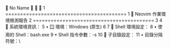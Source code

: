   󰈚  No Name    󰅖                                                                                                                                                                              󰅖
   1  =========================================
    1  🚧 Neovim 作業環境檢測報告
    2 =========================================
    3
    4 📌 系統環境資訊：
    5  • 🪟 環境：Windows (原生)
    6
    7 📌 Shell 環境設定：
    8  • 使用的 Shell：bash.exe
    9  • Shell 指令參數：-s
   10 📌 子目錄設定：
   11  • 目錄分隔符號：\
